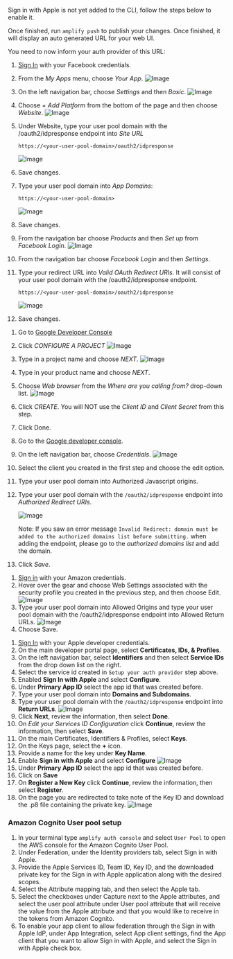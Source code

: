 <amplify-callout> Sign in with Apple is not yet added to the CLI, follow the steps below to enable it. </amplify-callout>

Once finished, run `amplify push` to publish your changes. Once finished, it will display an auto generated URL for your web UI.

You need to now inform your auth provider of this URL:

<amplify-block-switcher> <amplify-block name="Facebook Login">

1. [Sign In](https://developers.facebook.com/) with your Facebook credentials.
2. From the *My Apps* menu, choose *Your App*. ![Image](~/images/cognitoHostedUI/facebook1.png)
3. On the left navigation bar, choose *Settings* and then *Basic*. ![Image](~/images/cognitoHostedUI/facebook3.png)
4. Choose *+ Add Platform* from the bottom of the page and then choose *Website*. ![Image](~/images/cognitoHostedUI/facebook4.png)
5. Under Website, type your user pool domain with the /oauth2/idpresponse endpoint into *Site URL*

    `https://<your-user-pool-domain>/oauth2/idpresponse`

    ![Image](~/images/cognitoHostedUI/facebook5.png)
6. Save changes.
7. Type your user pool domain into *App Domains*:

    `https://<your-user-pool-domain>`

    ![Image](~/images/cognitoHostedUI/facebook6.png)
8. Save changes.
9. From the navigation bar choose *Products* and then *Set up* from *Facebook Login*. ![Image](~/images/cognitoHostedUI/facebook7.png)
10. From the navigation bar choose *Facebook Login* and then *Settings*.
11. Type your redirect URL into *Valid OAuth Redirect URIs*. It will consist of your user pool domain with the /oauth2/idpresponse endpoint.

    `https://<your-user-pool-domain>/oauth2/idpresponse`

    ![Image](~/images/cognitoHostedUI/facebook8.png)
12. Save changes.

</amplify-block> <amplify-block name="Google Sign-In">

1. Go to [Google Developer Console](https://developers.google.com/identity/sign-in/web/sign-in)
2. Click *CONFIGURE A PROJECT* ![Image](~/images/cognitoHostedUI/google1.png)
3. Type in a project name and choose *NEXT*. ![Image](~/images/cognitoHostedUI/google2.png)
4. Type in your product name and choose *NEXT*.
5. Choose *Web browser* from the *Where are you calling from?* drop-down list. ![Image](~/images/cognitoHostedUI/google3.png)
6. Click *CREATE*. You will NOT use the *Client ID* and *Client Secret* from this step.
7. Click Done.
8. Go to the [Google developer console](https://console.developers.google.com).
9. On the left navigation bar, choose *Credentials*. ![Image](~/images/cognitoHostedUI/google5.png)
10. Select the client you created in the first step and choose the edit option.
11. Type your user pool domain into Authorized Javascript origins.
12. Type your user pool domain with the `/oauth2/idpresponse` endpoint into *Authorized Redirect URIs*.

    ![Image](~/images/cognitoHostedUI/google7.png)

    Note: If you saw an error message `Invalid Redirect: domain must be added to the authorized domains list before submitting.` when adding the endpoint, please go to the *authorized domains list* and add the domain.
13. Click *Save*.

</amplify-block> <amplify-block name="Login with Amazon">

1. [Sign in](https://developer.amazon.com/loginwithamazon/console/site/lwa/overview.html) with your Amazon credentials.
2. Hover over the gear and choose Web Settings associated with the security profile you created in the previous step, and then choose Edit. ![Image](~/images/cognitoHostedUI/amazon4.png)
3. Type your user pool domain into Allowed Origins and type your user pool domain with the /oauth2/idpresponse endpoint into Allowed Return URLs. ![Image](~/images/cognitoHostedUI/amazon5.png)
5. Choose Save.

</amplify-block> <amplify-block name="Sign in with Apple">

1. [Sign In](https://developer.apple.com/account/) with your Apple developer credentials.
2. On the main developer portal page, select **Certificates, IDs, & Profiles**.
3. On the left navigation bar, select **Identifiers** and then select **Service IDs** from the drop down list on the right.
4. Select the service id created in `Setup your auth provider` step above.
5. Enabled **Sign In with Apple** and select **Configure**.
6. Under **Primary App ID** select the app id that was created before.
7. Type your user pool domain into **Domains and Subdomains**.
8. Type your user pool domain with the `/oauth2/idpresponse` endpoint into **Return URLs**. ![Image](~/images/cognitoHostedUI/apple3.png)
9. Click **Next**, review the information, then select **Done**.
10. On *Edit your Services ID Configuration* click **Continue**, review the information, then select **Save**.
11. On the main Certificates, Identifiers & Profiles, select **Keys**.
12. On the Keys page, select the **+** icon.
13. Provide a name for the key under **Key Name**.
14. Enable **Sign in with Apple** and select **Configure** ![Image](~/images/cognitoHostedUI/apple4.png)
15. Under **Primary App ID** select the app id that was created before.
16. Click on **Save**
17. On **Register a New Key** click **Continue**, review the information, then select **Register**.
18. On the page you are redirected to take note of the Key ID and download the .p8 file containing the private key. ![Image](~/images/cognitoHostedUI/apple5.png)

### Amazon Cognito User pool setup
1. In your terminal type `amplify auth console` and select `User Pool` to open the AWS console for the Amazon Cognito User Pool.
2. Under Federation, under the Identity providers tab, select Sign in with Apple.
3. Provide the Apple Services ID, Team ID, Key ID, and the downloaded private key for the Sign in with Apple application along with the desired scopes.
4. Select the Attribute mapping tab, and then select the Apple tab.
5. Select the checkboxes under Capture next to the Apple attributes, and select the user pool attribute under User pool attribute that will receive the value from the Apple attribute and that you would like to receive in the tokens from Amazon Cognito.
6. To enable your app client to allow federation through the Sign in with Apple IdP, under App Integration, select App client settings, find the App client that you want to allow Sign in with Apple, and select the Sign in with Apple check box.

</amplify-block> </amplify-block-switcher>
